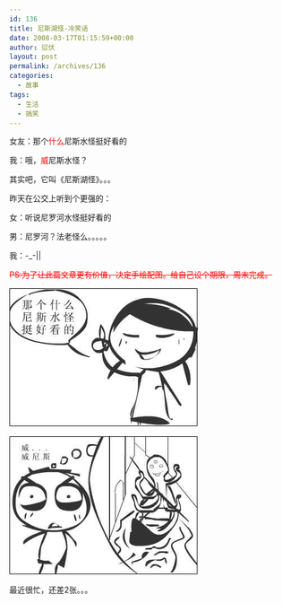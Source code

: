 ```yaml
---
id: 136
title: 尼斯湖怪-冷笑话
date: 2008-03-17T01:15:59+00:00
author: 愆伏
layout: post
permalink: /archives/136
categories:
  - 故事
tags:
  - 生活
  - 搞笑
---
```

女友：那个<span style="color:Red">什么</span>尼斯水怪挺好看的
  
我：哦，<span style="color:Red">威</span>尼斯水怪？
  
其实吧，它叫《尼斯湖怪》。。。

昨天在公交上听到个更强的：
  
女：听说尼罗河水怪挺好看的
  
男：尼罗河？法老怪么。。。。。
  
我：-_-||

<span style="color:Red"><del datetime="2008-06-11T14:56:33+00:00">PS:为了让此篇文章更有价值，决定手绘配图。给自己设个期限，周末完成。</del></span>
  
<a href="/wp-content/uploads/200803/17_010937_1.jpg" target="_blank"><img src="/wp-content/uploads/200803/17_010937_1.jpg" alt="/wp-content/uploads/200803/17_010937_1.jpg" /></a>
  
<a href="/wp-content/uploads/200803/17_010940_2.jpg" target="_blank"><img src="/wp-content/uploads/200803/17_010940_2.jpg" alt="/wp-content/uploads/200803/17_010940_2.jpg" /></a>

最近很忙，还差2张。。。
